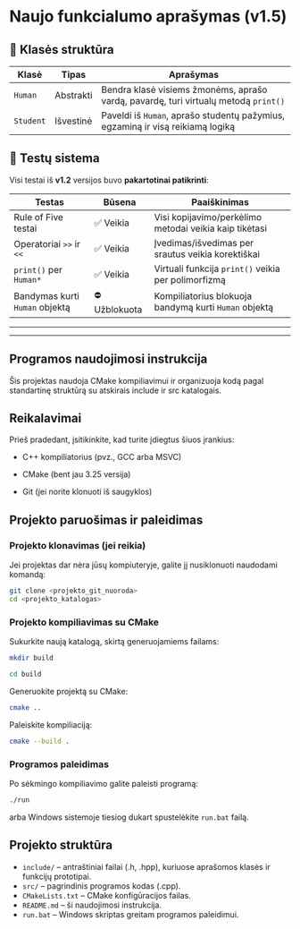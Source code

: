 # Naujo funkcialumo aprašymas (v1.5)

## 🧬 Klasės struktūra

| Klasė     | Tipas     | Aprašymas                                                                 |
|-----------|-----------|--------------------------------------------------------------------------|
| `Human`   | Abstrakti | Bendra klasė visiems žmonėms, aprašo vardą, pavardę, turi virtualų metodą `print()` |
| `Student` | Išvestinė | Paveldi iš `Human`, aprašo studentų pažymius, egzaminą ir visą reikiamą logiką      |

## 🧪 Testų sistema

Visi testai iš **v1.2** versijos buvo **pakartotinai patikrinti**:

| Testas                         | Būsena     | Paaiškinimas                                                       |
|--------------------------------|------------|--------------------------------------------------------------------|
| Rule of Five testai            | ✅ Veikia  | Visi kopijavimo/perkėlimo metodai veikia kaip tikėtasi             |
| Operatoriai `>>` ir `<<`       | ✅ Veikia  | Įvedimas/išvedimas per srautus veikia korektiškai                  |
| `print()` per `Human*`         | ✅ Veikia  | Virtuali funkcija `print()` veikia per polimorfizmą                |
| Bandymas kurti `Human` objektą| ⛔ Užblokuota | Kompiliatorius blokuoja bandymą kurti `Human` objektą             |

---
---

## Programos naudojimosi instrukcija

Šis projektas naudoja CMake kompiliavimui ir organizuoja kodą pagal standartinę struktūrą su atskirais include ir src katalogais.

## Reikalavimai

Prieš pradedant, įsitikinkite, kad turite įdiegtus šiuos įrankius:

- C++ kompiliatorius (pvz., GCC arba MSVC)

- CMake (bent jau 3.25 versija)

- Git (jei norite klonuoti iš saugyklos)

## Projekto paruošimas ir paleidimas

### Projekto klonavimas (jei reikia)

Jei projektas dar nėra jūsų kompiuteryje, galite jį nusiklonuoti naudodami komandą:

```sh
git clone <projekto_git_nuoroda>
cd <projekto_katalogas>
```

### Projekto kompiliavimas su CMake

Sukurkite naują katalogą, skirtą generuojamiems failams:

```sh
mkdir build

cd build
```

Generuokite projektą su CMake:

```sh
cmake ..
```

Paleiskite kompiliaciją:

```sh
cmake --build .
```

### Programos paleidimas

Po sėkmingo kompiliavimo galite paleisti programą:

```sh
./run
```

arba Windows sistemoje tiesiog dukart spustelėkite `run.bat` failą.

## Projekto struktūra

- `include/` – antraštiniai failai (.h, .hpp), kuriuose aprašomos klasės ir funkcijų prototipai.
- `src/` – pagrindinis programos kodas (.cpp).
- `CMakeLists.txt` – CMake konfigūracijos failas.
- `README.md` – ši naudojimosi instrukcija.
- `run.bat` – Windows skriptas greitam programos paleidimui.
